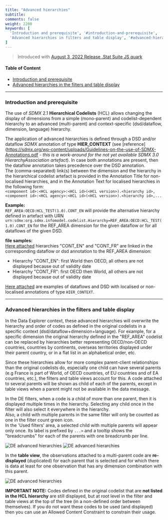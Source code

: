 ```yaml
---
title: "Advanced hierarchies"
subtitle: 
comments: false
weight: 2200
keywords: [
  'Introduction and prerequisite', '#introduction-and-prerequisite',
  'Advanced hierarchies in filters and table display', '#advanced-hierarchies-in-the-filters-and-table-display',
]
---
```


> Introduced with [August 3, 2022 Release .Stat Suite JS quark](https://sis-cc.gitlab.io/dotstatsuite-documentation/changelog/#august-3-2022)

#### Table of Content
- [Introduction and prerequisite](#introduction-and-prerequisite)
- [Advanced hierarchies in the filters and table display](#advanced-hierarchies-in-the-filters-and-table-display)

---

### Introduction and prerequisite
The use of *SDMX* 2.1 **Hierarchical Codelists** (HCL) allows changing the display of dimensions from a simple (mono-parent) and codelist-dependent hierarchy to an advanced (multi-parent) and context-specific (dsd/dataflow, dimension, language) hierarchy.

The application of advanced hierarchies is defined through a DSD and/or dataflow *SDMX* annotation of type **HIER_CONTEXT** (see [reference](https://sdmx.org/wp-content/uploads/Guidelines-on-the-use-of-SDMX-Annotations.pdf *- this is a work-around for the not yet available SDMX 3.0 HierarchyAssociation artefact*). In case both annotations are present, then the dataflow annotation takes precedence over the DSD annotation.  
The (comma-separated) link(s) between the dimension and the hierarchy in the hierarchical codelist artefact is provided in the Annotation Title for non-localised hierarchies, and in the Annotation Text for localised hierarchies in the following form:  
`<component id>:<HCL agency>:<HCL id>(<HCL version>).<hierarchy id>,<component id>:<HCL agency>:<HCL id>(<HCL version>).<hierarchy id>,...`

**Example:**  
`REF_AREA:OECD:HCL_TEST(1.0).CONT_EN` will provide the alternative hierarchy defined in artefact with URN `urn:sdmx:org.sdmx.infomodel.codelist.Hierarchy=REF_AREA:OECD:HCL_TEST(1.0).CONT_EN` for the REF_AREA dimension for the given dataflow or for all dataflows of the given DSD.

**file samples:**  
[Here attached](https://gitlab.com/sis-cc/dotstatsuite-documentation/-/blob/master/content/HCL_-_Hierarchy_by_continents.xml) hierarchies "CONT_EN" and "CONT_FR" are linked in the corresponding dataflow or dsd annotation to the REF_AREA dimension:
- Hierarchy "CONT_EN": first World then OECD, all others are not displayed because out of validity date
- Hierarchy "CONT_FR": first OECD then World, all others are not displayed because out of validity date

[Here attached](https://gitlab.com/sis-cc/dotstatsuite-documentation/-/blob/master/content/TEST-DF_AREA-1.0-all.xml) are examples of dataflows and DSD with localised or non-localised annotations of type `HIER_CONTEXT`.

---

### Advanced hierarchies in the filters and table display
In the Data Explorer context, these advanced hierarchies will overwrite the hierarchy and order of codes as defined in the original codelists in a specific context (dsd/dataflow+dimension+language). For example, for a specific dimension the original hierarchy defined in the "REF_AREA" codelist can be replaced by hierarchies better representing OECD/non-OECD countries, countries by continents, overseas territories displayed under their parent country, or in a flat list in an alphabetical order, etc.

Since these hierarchies allow for more complex parent-client relationships than the original codelists do, especially one child can have several parents (e.g France is part of World, of OECD countries, of EU countries and of EA countries, etc.), the filters and table views account for this. A code attached to several parents will be shown as child of each of the parents, except in table views when a parent might not be available in the data message.

In the DE filters, when a code is a child of more than one parent, then it is displayed multiple times in the hierarchy. Selecting any child once in the filter will also select it everywhere in the hierarchy.  
Also, a child with multiple parents in the same filter will only be counted as one in the filter count green icon.  
In the 'Used filters' area, a selected child with multiple parents will appear only once. Its label is prefixed by `...>` and a tooltip shows the "breadcrumbs" for each of the parents with one breadcrumb per line. 

![DE advanced hierarchies](/dotstatsuite-documentation/images/de-advanced-hierarchies1.png) ![DE advanced hierarchies](/dotstatsuite-documentation/images/de-advanced-hierarchies-breadcrumbs_tooltip-used_filters.png)

In the **table view**, the observations attached to a multi-parent code are **re-displayed** (duplicated) for each parent that is selected and for which there is data at least for one observation that has any dimension combination with this parent.

![DE advanced hierarchies](/dotstatsuite-documentation/images/de-advanced-hierarchies2.png)

**IMPORTANT NOTE:** Codes defined in the original codelist that are **not listed in the HCL hierarchy** are still displayed, but at root level in the filter and table views at the top of the tree (in a non-defined order between themselves). If you do not want these codes to be used (and displayed) then you can use an Allowed Content Constraint to constrain their usage.
